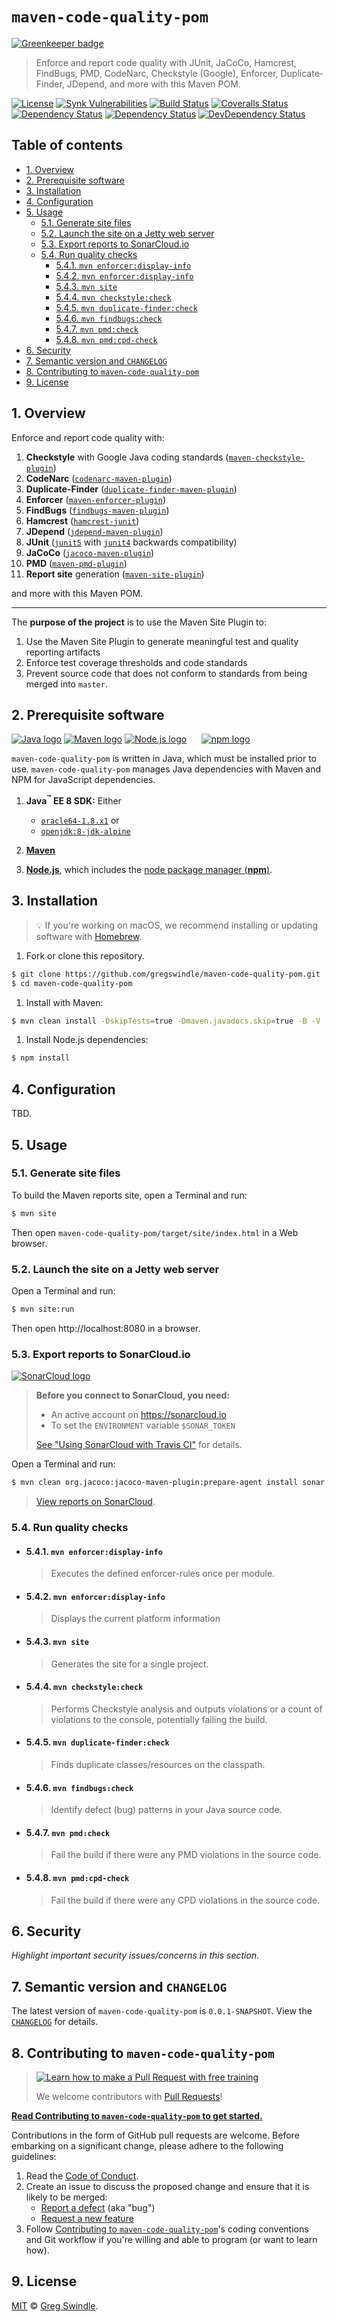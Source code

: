 # `maven-code-quality-pom`

[![Greenkeeper badge](https://badges.greenkeeper.io/gregswindle/maven-code-quality-pom.svg)](https://greenkeeper.io/)
> Enforce and report code quality with JUnit, JaCoCo, Hamcrest, FindBugs, PMD, CodeNarc, Checkstyle (Google), Enforcer, Duplicate-Finder, JDepend, and more with this Maven POM.

[![License][license-badge-image]][license-url]
[![Synk Vulnerabilities][snyk-vulnerabilities-badge-image]][snyk-vulnerabilities-url]
[![Build Status][travis-image]][travis-url]
[![Coveralls Status][coveralls-image]][coveralls-url]<br>
[![Dependency Status][dependencyci-badge-image]][dependencyci-url]
[![Dependency Status][depstat-image]][depstat-url]
[![DevDependency Status][depstat-dev-image]][depstat-dev-url]

## Table of contents
<!-- ⛔️ AUTO-GENERATED-CONTENT:START (TOC:excludeText=Table of contents) -->
- [1. Overview](#1-overview)
- [2. Prerequisite software](#2-prerequisite-software)
- [3. Installation](#3-installation)
- [4. Configuration](#4-configuration)
- [5. Usage](#5-usage)
  * [5.1. Generate site files](#51-generate-site-files)
  * [5.2. Launch the site on a Jetty web server](#52-launch-the-site-on-a-jetty-web-server)
  * [5.3. Export reports to SonarCloud.io](#53-export-reports-to-sonarcloudio)
  * [5.4. Run quality checks](#54-run-quality-checks)
    + [5.4.1. `mvn enforcer:display-info`](#541-mvn-enforcerdisplay-info)
    + [5.4.2. `mvn enforcer:display-info`](#542-mvn-enforcerdisplay-info)
    + [5.4.3. `mvn site`](#543-mvn-site)
    + [5.4.4. `mvn checkstyle:check`](#544-mvn-checkstylecheck)
    + [5.4.5. `mvn duplicate-finder:check`](#545-mvn-duplicate-findercheck)
    + [5.4.6. `mvn findbugs:check`](#546-mvn-findbugscheck)
    + [5.4.7. `mvn pmd:check`](#547-mvn-pmdcheck)
    + [5.4.8. `mvn pmd:cpd-check`](#548-mvn-pmdcpd-check)
- [6. Security](#6-security)
- [7. Semantic version and `CHANGELOG`](#7-semantic-version-and-changelog)
- [8. Contributing to `maven-code-quality-pom`](#8-contributing-to-maven-code-quality-pom)
- [9. License](#9-license)
<!-- ⛔️ AUTO-GENERATED-CONTENT:END -->


## 1. Overview

Enforce and report code quality with:

  1. **Checkstyle** with Google Java coding standards ([`maven-checkstyle-plugin`](http://maven.apache.org/plugins/maven-checkstyle-plugin/))
  1. **CodeNarc** ([`codenarc-maven-plugin`](http://mojo.codehaus.org/codenarc-maven-plugin))
  1. **Duplicate-Finder** ([`duplicate-finder-maven-plugin`](https://github.com/basepom/duplicate-finder-maven-plugin))
  1. **Enforcer** ([`maven-enforcer-plugin`](http://maven.apache.org/enforcer/maven-enforcer-plugin/))
  1. **FindBugs** ([`findbugs-maven-plugin`](http://gleclaire.github.io/findbugs-maven-plugin/))
  1. **Hamcrest** ([`hamcrest-junit`](https://github.com/hamcrest/hamcrest-junit))
  1. **JDepend** ([`jdepend-maven-plugin`](http://mojo.codehaus.org/jdepend-maven-plugin))
  1. **JUnit** ([`junit5`](http://junit.org/junit5/) with [`junit4`](http://junit.org/junit4/) backwards compatibility)
  1. **JaCoCo** ([`jacoco-maven-plugin`](http://www.eclemma.org/jacoco/trunk/doc/maven.html))
  1. **PMD** ([`maven-pmd-plugin`](https://maven.apache.org/plugins/maven-pmd-plugin/))
  1. **Report site** generation ([`maven-site-plugin`](https://maven.apache.org/plugins/maven-site-plugin/))

and more with this Maven POM.

---

The **purpose of the project** is to use the Maven Site Plugin to:

  1. Use the Maven Site Plugin to generate meaningful test and quality reporting artifacts
  2. Enforce test coverage thresholds and code standards
  3. Prevent source code that does not conform to standards from being merged into `master`.

## 2. Prerequisite software

[![Java logo](./docs/img/icon-java-logo.png)][java-jdk-dl-url]
[![Maven logo](./docs/img/icon-maven-logo.png)][maven-url]
[![Node.js logo](./docs/img/icons8/icon-nodejs-96.png)][nodejs-url]&nbsp;&nbsp;&nbsp;&nbsp;&nbsp;
[![npm logo][npm-logo]][npmjs-url]

`maven-code-quality-pom` is written in Java, which must be installed prior to use. `maven-code-quality-pom` manages Java dependencies with Maven and NPM for JavaScript dependencies.

 1. **Java<sup>:tm:</sup> EE 8 SDK:** Either
    * [`oracle64-1.8.x1`][java-jdk-dl-url] or
    * [`openjdk:8-jdk-alpine`](https://github.com/docker-library/openjdk/blob/b4f29ba829765552239bd18f272fcdaf09eca259/8-jdk/alpine/Dockerfile)

 1. [**Maven**][maven-dl-url]
 1. [**Node.js**][nodejs-url], which includes the [node package manager (**npm**)][npmjs-url].


## 3. Installation
> :bulb: If you're working on macOS, we recommend installing or updating software with [Homebrew](https://brew.sh/).

  1. Fork or clone this repository.

  ```bash
  $ git clone https://github.com/gregswindle/maven-code-quality-pom.git
  $ cd maven-code-quality-pom
  ```

  1. Install with Maven:

  ```bash
  $ mvn clean install -DskipTests=true -Dmaven.javadocs.skip=true -B -V
  ```

  1. Install Node.js dependencies:

  ```bash
  $ npm install
  ```

## 4. Configuration

TBD.

## 5. Usage

### 5.1. Generate site files

To build the Maven reports site, open a Terminal and run:

```bash
$ mvn site
```

Then open `maven-code-quality-pom/target/site/index.html` in a Web browser.

### 5.2. Launch the site on a Jetty web server

Open a Terminal and run:

```bash
$ mvn site:run
```

Then open http://localhost:8080 in a browser.

### 5.3. Export reports to SonarCloud.io
[![SonarCloud logo][sonar-cloud-icon]][sonar-cloud-url]

> **Before you connect to SonarCloud, you need:**
>
>  * An active account on https://sonarcloud.io
>  * To set the `ENVIRONMENT` variable `$SONAR_TOKEN`
>
> [See "Using SonarCloud with Travis CI"](https://docs.travis-ci.com/user/sonarcloud) for details.

Open a Terminal and run:

```bash
$ mvn clean org.jacoco:jacoco-maven-plugin:prepare-agent install sonar:sonar
```

> [View reports on SonarCloud](https://sonarcloud.io/dashboard?id=gregswindle-github).

### 5.4. Run quality checks

  * #### 5.4.1. `mvn enforcer:display-info`

    > Executes the defined enforcer-rules once per module.


  * #### 5.4.2. `mvn enforcer:display-info`

    > Displays the current platform information

  * #### 5.4.3. `mvn site`

    > Generates the site for a single project.

  * #### 5.4.4. `mvn checkstyle:check`

    > Performs Checkstyle analysis and outputs violations or a count of violations to the console, potentially failing the build.

  * #### 5.4.5. `mvn duplicate-finder:check`

    > Finds duplicate classes/resources on the classpath.


  * #### 5.4.6. `mvn findbugs:check`

    > Identify defect (bug) patterns in your Java source code.

  * #### 5.4.7. `mvn pmd:check`

    > Fail the build if there were any PMD violations in the source code.


  * #### 5.4.8. `mvn pmd:cpd-check`

    > Fail the build if there were any CPD violations in the source code.


## 6. Security

_Highlight important security issues/concerns in this section._

## 7. Semantic version and `CHANGELOG`

The latest version of `maven-code-quality-pom` is `0.0.1-SNAPSHOT`. View the [`CHANGELOG`][changelog-url] for details.

## 8. Contributing to `maven-code-quality-pom`
> [![Learn how to make a Pull Request with free training][prs-welcome-badge-image]][prs-welcome-url]
>
> We welcome contributors with [Pull Requests][prs-welcome-url]!

**[Read Contributing to `maven-code-quality-pom` to get started.][contributing-url]**

Contributions in the form of GitHub pull requests are welcome. Before embarking on a significant change, please adhere to the following guidelines:

  1. Read the [Code of Conduct][code-of-conduct-url].
  1. Create an issue to discuss the proposed change and ensure that it is likely to be merged:
      * [Report a defect][issues-new-defect-url] (aka "bug")
      * [Request a new feature][issues-new-feat-url]
  1. Follow [Contributing to `maven-code-quality-pom`][contributing-url]'s coding conventions and Git workflow if you're willing and able to program (or want to learn how).

## 9. License

[MIT][license-url] © [Greg Swindle][author-url].


<!-- ⛔️ 📝 NOTE: PLEASE ALPHABETIZE LINK REFERENCES. 📝 ⛔️ -->

[author-url]: https://github.com/gregswindle
[changelog-url]: ./CHANGELOG.md
[code-of-conduct-url]: ./CODE_OF_CONDUCT.md
[contributing-url]: ./CONTRIBUTING.md
[coveralls-image]: https://img.shields.io/coveralls/gregswindle/maven-code-quality-pom/master.svg?style=flat-square
[coveralls-url]: https://coveralls.io/r/gregswindle/maven-code-quality-pom
[dependencyci-badge-image]: https://dependencyci.com/github/gregswindle/maven-code-quality-pom/badge
[dependencyci-url]: https://dependencyci.com/github/gregswindle/maven-code-quality-pom
[depstat-dev-image]: https://david-dm.org/gregswindle/maven-code-quality-pom/dev-status.svg?style=flat-square
[depstat-dev-url]: https://david-dm.org/gregswindle/maven-code-quality-pom#info=devDependencies
[depstat-image]: https://david-dm.org/gregswindle/maven-code-quality-pom.svg?style=flat-square
[depstat-url]: https://david-dm.org/gregswindle/maven-code-quality-pom
[issues-new-defect-url]: /gregswindle/maven-code-quality-pom.git/issues/new?title=fix%28affected-scope%29%3A+subject-line-with-very-few-words&labels=Priority%3A+Medium%2CStatus%3A+Review+Needed%2CType%3A+Defect&body=%2A%2A%F0%9F%92%A1+TIP%3A%2A%2A+Select+the+%E2%86%96%EF%B8%8E%E2%8E%BE+Preview+%E2%8F%8B+Tab+above+help+read+these+instructions.%0D%0A%0D%0A%23%23+1.+Issue+type%0D%0A%3E%E2%8C%A6+Type+the+letter+%22x%22+in+the+%22checkbox%22+the+best+describe+this+issue.%0D%0A%0D%0A-+%5Bx%5D+__Feature%3A__+I%27m+requesting+a+product+enhancement.%0D%0A%0D%0A%23%23+2.+User+story+summary%0D%0A%3E%E2%8C%A6+Describe+what+you+want+to+accomplish%2C+in+what+role%2Fcapacity%2C+and+why+it%27s+important+to+you.%0D%0A%0D%0A%3E+__EXAMPLE%3A__%0D%0A%3E+As+a+Applicant%2C%0D%0A%3E+I+want+to+submit+my+resume%0D%0A%3E+In+order+to+be+considered+for+a+job+opening.%0D%0A%0D%0AAs+a+%7Brole%7D%2C%0D%0AI+must%2Fneed%2Fwant%2Fshould+%7Bdo+something%7D%0D%0AIn+order+to+%7Bachieve+value%7D.%0D%0A%0D%0A%23%23+3.+Acceptance+criteria%0D%0A%3E%E2%8C%A6+Replace+the+examples+below+with+your+own+imperative%2C+%22true%2Ffalse%22+statements+for+the+__behavior+you+expect__+to+see%2C+or+the+behavior+that+__would__+be+true+if+there+were+no+errors+%28for+defects%29.%0D%0A%0D%0A-+%5B+%5D+1.+Job+Applicants+receive+a+confirmation+email+after+they+submit+their+resumes.%0D%0A-+%5B+%5D+2.+An+Applicant%27s+resume+information+isn%27t+lost+when+errors+occur.%0D%0A-+%5B+%5D+3.+%7Bcriterion-three%7D%0D%0A-+%5B+%5D+4.+%7Bcriterion-four%7D%0D%0A%0D%0A%3C%21--+%E2%9B%94%EF%B8%8F++Do+not+remove+anything+below+this+comment.+%E2%9B%94%EF%B8%8F++--%3E%0D%0A%5Bicon-info-image%5D%3A+..%2Fdocs%2Fimg%2Ficons8%2Ficon-info-50.png%0D%0A
[issues-new-feat-url]: /gregswindle/maven-code-quality-pom.git/issues/new?title=feat%28affected-scope%29%3A+subject-line-with-very-few-words&labels=Priority%3A+Medium%2CStatus%3A+Review+Needed%2CType%3A+Feature&body=%2A%2A%F0%9F%92%A1+TIP%3A%2A%2A+Select+the+%E2%86%96%EF%B8%8E%E2%8E%BE+Preview+%E2%8F%8B+Tab+above+help+read+these+instructions.%0D%0A%0D%0A%23%23+1.+Issue+type%0D%0A%3E%E2%8C%A6+Type+the+letter+%22x%22+in+the+%22checkbox%22+the+best+describe+this+issue.%0D%0A%0D%0A-+%5Bx%5D+__Feature%3A__+I%27m+requesting+a+product+enhancement.%0D%0A%0D%0A%23%23+2.+User+story+summary%0D%0A%3E%E2%8C%A6+Describe+what+you+want+to+accomplish%2C+in+what+role%2Fcapacity%2C+and+why+it%27s+important+to+you.%0D%0A%0D%0A%3E+__EXAMPLE%3A__%0D%0A%3E+As+a+Applicant%2C%0D%0A%3E+I+want+to+submit+my+resume%0D%0A%3E+In+order+to+be+considered+for+a+job+opening.%0D%0A%0D%0AAs+a+%7Brole%7D%2C%0D%0AI+must%2Fneed%2Fwant%2Fshould+%7Bdo+something%7D%0D%0AIn+order+to+%7Bachieve+value%7D.%0D%0A%0D%0A%23%23+3.+Acceptance+criteria%0D%0A%3E%E2%8C%A6+Replace+the+examples+below+with+your+own+imperative%2C+%22true%2Ffalse%22+statements+for+the+__behavior+you+expect__+to+see%2C+or+the+behavior+that+__would__+be+true+if+there+were+no+errors+%28for+defects%29.%0D%0A%0D%0A-+%5B+%5D+1.+Job+Applicants+receive+a+confirmation+email+after+they+submit+their+resumes.%0D%0A-+%5B+%5D+2.+An+Applicant%27s+resume+information+isn%27t+lost+when+errors+occur.%0D%0A-+%5B+%5D+3.+%7Bcriterion-three%7D%0D%0A-+%5B+%5D+4.+%7Bcriterion-four%7D%0D%0A%0D%0A%3C%21--+%E2%9B%94%EF%B8%8F++Do+not+remove+anything+below+this+comment.+%E2%9B%94%EF%B8%8F++--%3E%0D%0A%5Bicon-info-image%5D%3A+..%2Fdocs%2Fimg%2Ficons8%2Ficon-info-50.png%0D%0A
[java-jdk-dl-url]: http://www.oracle.com/technetwork/java/javaee/downloads/index.html
[license-badge-image]: https://img.shields.io/badge/License-MIT-blue.svg?style=flat-square
[license-choose-url]: https://choosealicense.com/
[license-no-license-url]: https://choosealicense.com/no-license/
[license-unlicense-url]: https://choosealicense.com/licenses/#unlicense
[license-url]: ./LICENSE
[maven-url]: https://maven.apache.org/
[maven-dl-url]: http://maven.apache.org/download.cgi
[nodejs-url]: https://nodejs.org
[npmjs-url]: https://www.npmjs.com/
[npm-logo]: ./docs/img/icons8/icon-npm-100.png
[prs-welcome-badge-image]: https://img.shields.io/badge/PRs-welcome-brightgreen.svg?style=flat-square
[prs-welcome-url]: http://makeapullrequest.com
[snyk-vulnerabilities-badge-image]: https://snyk.io/test/github/gregswindle/maven-code-quality-pom/badge.svg?style=flat-square
[snyk-vulnerabilities-url]: https://snyk.io/test/github/gregswindle/maven-code-quality-pom
[sonar-cloud-icon]: ./docs/img/logo-sonar-cloud.png
[sonar-cloud-url]: https://sonarcloud.io/dashboard?id=gregswindle-github
[travis-image]: https://img.shields.io/travis/gregswindle/maven-code-quality-pom/master.svg?style=flat-square
[travis-url]: https://travis-ci.org/gregswindle/maven-code-quality-pom
[versioneye-badge-image]: https://www.versioneye.com/user/projects/5a012f2f2de28c58f8c7a10f/badge.svg?style=flat-square
[versioneye-url]: https://www.versioneye.com/user/projects/5a012f2f2de28c58f8c7a10f
